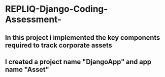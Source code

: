 # REPLIQ-Django-Coding-Assessment-
## In this project i implemented the key components required to track corporate assets 
## I created a project name "DjangoApp" and app name "Asset" 
